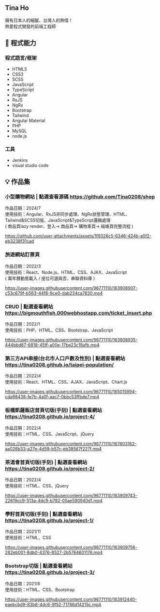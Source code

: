 ## Tina Ho

擁有日本人的細膩、台灣人的熱情！<br>
熱愛程式開發的前端工程師

## 🧠 程式能力
### 程式語言/框架
- HTML5
- CSS3
- SCSS
- JavaScript
- TypeScript
- Angular
- RxJS
- NgRx
- Bootstrap
- Tailwind
- Angular Material
- PHP
- MySQL
- node.js

### 工具
- Jenkins
- visual studio code

## 💡 作品集
### 小型購物網站 | 點選查看源碼 https://github.com/Tina0208/shop<br>
作品日期：2024/7<br>
使用技術：Angular、RxJS非同步處理、NgRx狀態管理、HTML、Tailwind&SCSS切版、JavaScript&TypeScript邏輯處理<br>
( 商品頁lazy render、登入-> 商品頁-> 購物車頁-> 結帳頁完整流程 )<br>

https://github.com/user-attachments/assets/1f9326c5-6346-424b-a0f2-eb3238f31cad

### 旅遊網站訂票頁<br>
作品日期：2022/3<br>
使用技術：React、Node.js、HTML、CSS、AJAX、JavaScript<br>
( 萬年曆動態載入 / 座位可選與否，串聯資料庫 )<br>

https://user-images.githubusercontent.com/96771110/163908907-c53c679f-b563-44f8-9ce0-dab234ca7830.mp4

### CRUD | 點選查看網站 https://bigmouthfish.000webhostapp.com/ticket_insert.php<br>
作品日期：2022/1<br>
使用技術：PHP、HTML、CSS、Bootstrap、JavaScript<br>

https://user-images.githubusercontent.com/96771110/163908935-444bbd87-6818-45ff-a00e-17be23c19afb.mp4

### 第三方API串接(台北市人口戶數及性別) | 點選查看網站 https://tina0208.github.io/taipei-population/
作品日期：2022/4<br>
使用技術：React、HTML、CSS、AJAX、JavaScript、Chart.js<br>

https://user-images.githubusercontent.com/96771110/165015994-cda98438-fe7b-4a0f-aac7-0bbc53ffbde7.mp4

### 板橋凱薩飯店首頁切版(手刻) | 點選查看網站 https://tina0208.github.io/project-4/
作品日期：2022/4<br>
使用技術：HTML、CSS、JavaScript、jQuery<br>

https://user-images.githubusercontent.com/96771110/167603162-aa026b33-a27e-4d59-b57c-eb38567f227f.mp4

### 茶湯會首頁切版(手刻) | 點選查看網站 https://tina0208.github.io/project-2/
作品日期：2022/4<br>
使用技術：HTML、CSS、jQuery<br>

https://user-images.githubusercontent.com/96771110/163909743-22819cc9-513a-4dc9-b782-05ae590940d1.mp4

### 學籽首頁切版(手刻) | 點選查看網站 https://tina0208.github.io/project-1/
作品日期：2021/11<br>
使用技術：HTML、CSS<br>

https://user-images.githubusercontent.com/96771110/163909756-282eb001-8db0-4376-8527-2b5764601176.mp4

### Bootstrap切版 | 點選查看網站 https://tina0208.github.io/project-3/
作品日期：2021/8<br>
使用技術：HTML、CSS、Bootstrap<br>

https://user-images.githubusercontent.com/96771110/163912440-eaebcbd9-83b8-4dc6-9f52-71786d14215c.mp4




<!--
**Tina0208/Tina0208** is a ✨ _special_ ✨ repository because its `README.md` (this file) appears on your GitHub profile.

Here are some ideas to get you started:

- 🔭 I’m currently working on ...
- 🌱 I’m currently learning ...
- 👯 I’m looking to collaborate on ...
- 🤔 I’m looking for help with ...
- 💬 Ask me about ...
- 📫 How to reach me: ...
- 😄 Pronouns: ...
- ⚡ Fun fact: ...
-->



















